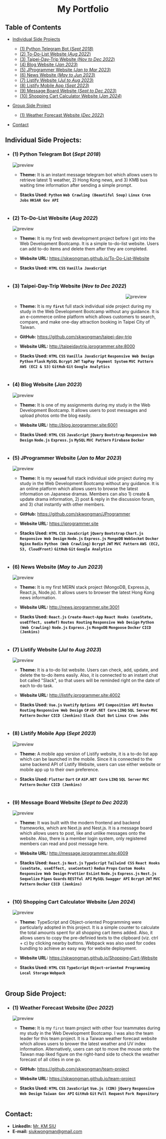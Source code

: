<h1 align="center">My Portfolio</h1>

## Table of Contents

- [Individual Side Projects](#individual-side-projects)
  - [(1) Python Telegram Bot (*Sept 2018*)](#1-python-telegram-bot-sept-2018)
  - [(2) To-Do-List Website (*Aug 2022*)](#2-to-do-list-website-aug-2022)
  - [(3) Taipei-Day-Trip Website (*Nov to Dec 2022*)](#3-taipei-day-trip-website-nov-to-dec-2022)
  - [(4) Blog Website (*Jan 2023*)](#4-blog-website-jan-2023)
  - [(5) JProgrammer Website (*Jan to Mar 2023*)](#5-jprogrammer-website-jan-to-mar-2023)
  - [(6) News Website (*May to Jun 2023*)](#6-news-website-may-to-jun-2023)
  - [(7) Listify Website (*Jul to Aug 2023*)](#7-listify-website-jul-to-aug-2023)
  - [(8) Listify Mobile App (*Sept 2023*)](#8-listify-mobile-app-sept-2023)
  - [(9) Message Board Website (*Sept to Dec 2023*)](#9-message-board-website-sept-to-dec-2023)
  - [(10) Shopping Cart Calculator Website (*Jan 2024*)](#10-shopping-cart-calculator-website-jan-2024)

- [Group Side Project](#group-side-project-1)
  - [(1) Weather Forecast Website (*Dec 2022*)](#1-weather-forecast-website-dec-2022)

- [Contact](#contact-1)

## Individual Side Projects:

- ### **(1) Python Telegram Bot (*Sept 2018*)**

  <p style="width: 800px; margin: auto;"><img src="/screenshots/screenshot_1.png" alt="preview"></p>

  - **Theme:** It is an instant message telegram bot which allows users to retrieve latest 1) weather, 2) Hong Kong news, and 3) KMB bus waiting time information after sending a simple prompt.

  - **Stacks Used**: **`Python`** **`Web Crawling (Beautiful Soup)`** **`Linux Cron Jobs`** **`HKSAR Gov API`** <br><br>

- ### **(2) To-Do-List Website (*Aug 2022*)**

  <p style="width: 800px; margin: auto;"><img src="/screenshots/screenshot_2.png" alt="preview"></p>

  - **Theme:** It is my first web development project before I got into the Web Development Bootcamp. It is a simple to-do-list website. Users can add to-do items and delete them after they are completed.

  - **Website URL:** https://skwongman.github.io/To-Do-List-Website

  - **Stacks Used:** **`HTML`** **`CSS`** **`Vanilla JavaScript`** <br><br>

- ### **(3) Taipei-Day-Trip Website (*Nov to Dec 2022*)**

  <p style="width: 800px; margin: auto;" align="center"><img src="/screenshots/screenshot_3.gif" alt="preview"></p>

  - **Theme:** It is my **`first`** full stack individual side project during my study in the Web Development Bootcamp without any guidance. It is an e-commerce online platform which allows customers to search, compare, and make one-day attraction booking in Taipei City of Taiwan.

  - **GitHub:** https://github.com/skwongman/taipei-day-trip

  - **Website URL:** http://taipeidaytrip.jprogrammer.site:8000

  - **Stacks Used:** **`HTML`** **`CSS`** **`Vanilla JavaScript`** **`Responsive Web Design`** **`Python`** **`Flask`** **`MySQL`** **`Bcrypt`** **`JWT`** **`TapPay Payment System`** **`MVC Pattern`** **`AWS (EC2 & S3)`** **`GitHub`** **`Git`** **`Google Analytics`** <br><br>

- ### **(4) Blog Website (*Jan 2023*)**

  <p style="width: 800px; margin: auto;"><img src="/screenshots/screenshot_4.png" alt="preview"></p>

  - **Theme:** It is one of my assignments during my study in the Web Development Bootcamp. It allows users to post messages and upload photos onto the blog easily.

  - **Website URL:** http://blog.jprogrammer.site:6001

  - **Stacks Used:** **`HTML`** **`CSS`** **`JavaScript`** **`jQuery`** **`Bootstrap`** **`Responsive Web Design`** **`Node.js`** **`Express.js`** **`MySQL`** **`MVC Pattern`** **`Firebase`** **`Docker`** <br><br>

- ### **(5) JProgrammer Website (*Jan to Mar 2023*)**

  <p style="width: 800px; margin: auto;"><img src="/screenshots/screenshot_5.gif" alt="preview"></p>

  - **Theme:** It is my **`second`** full stack individual side project during my study in the Web Development Bootcamp without any guidance. It is an online platform which allows users to browse the latest information on Japanese dramas. Members can also 1) create & update drama information, 2) post & reply in the discussion forum, and 3) chat instantly with other members.

  - **GitHub:** https://github.com/skwongman/JProgrammer

  - **Website URL:** https://jprogrammer.site

  - **Stacks Used:** **`HTML`** **`CSS`** **`JavaScript`** **`jQuery`** **`Bootstrap`** **`Chart.js`** **`Responsive Web Design`** **`Node.js`** **`Express.js`** **`MongoDB`** **`WebSocket`** **`Docker`** **`Nginx`** **`Redis`** **`Python (Web Crawling)`** **`Bcrypt`** **`JWT`** **`MVC Pattern`** **`AWS (EC2, S3, CloudFront)`** **`GitHub`** **`Git`** **`Google Analytics`** <br><br>

- ### **(6) News Website (*May to Jun 2023*)**

  <p style="width: 800px; margin: auto;"><img src="/screenshots/screenshot_6.png" alt="preview"></p>

  - **Theme:** It is my first MERN stack project (MongoDB, Express.js, React.js, Node.js). It allows users to browser the latest Hong Kong news information.

  - **Website URL:** http://news.jprogrammer.site:3001

  - **Stacks Used:** **`React.js`** **`Create-React-App`** **`React Hooks (useState, useEffect, useRef)`** **`Routes Routing`** **`Responsive Web Design`** **`Python (Web Crawling)`** **`Node.js`** **`Express.js`** **`MongoDB`** **`Mongoose`** **`Docker`** **`CICD (Jenkins)`** <br><br>

- ### **(7) Listify Website (*Jul to Aug 2023*)**

  <p style="width: 800px; margin: auto;"><img src="/screenshots/screenshot_7.png" alt="preview"></p>

  - **Theme:** It is a to-do list website. Users can check, add, update, and delete the to-do items easily. Also, it is connected to an instant chat bot called "Slack", so that users will be reminded right on the date of each to-do task.

  - **Website URL:** http://listify.jprogrammer.site:4002

  - **Stacks Used:** **`Vue.js`** **`Vuetify`** **`Options API`** **`Composition API`** **`Routes Routing`** **`Responsive Web Design`** **`C#`** **`ASP.NET Core`** **`LINQ`** **`SQL Server`** **`MVC Pattern`** **`Docker`** **`CICD (Jenkins)`** **`Slack Chat Bot`** **`Linux Cron Jobs`** <br><br>

- ### **(8) Listify Mobile App (*Sept 2023*)**

  <p style="width: 800px; margin: auto;"><img src="/screenshots/screenshot_8.png" alt="preview"></p>

  - **Theme:** A mobile app version of Listify website, it is a to-do list app which can be launched in the mobile. Since it is connected to the same backend API of Listify Website, users can use either website or mobile app up to their own preference.

  - **Stacks Used:** **`Flutter`** **`Dart`** **`C#`** **`ASP.NET Core`** **`LINQ`** **`SQL Server`** **`MVC Pattern`** **`Docker`** **`CICD (Jenkins)`** <br><br>

- ### **(9) Message Board Website (*Sept to Dec 2023*)**

  <p style="width: 800px; margin: auto;"><img src="/screenshots/screenshot_9.png" alt="preview"></p>

  - **Theme:** It was built with the modern frontend and backend frameworks, which are Next.js and Nest.js. It is a message board which allows users to post, like and unlike messages onto the website. Also, there is a member login system, only registered members can read and post message here.

  - **Website URL:** http://message.jprogrammer.site:4009

  - **Stacks Used:** **`React.js`** **`Next.js`** **`TypeScript`** **`Tailwind CSS`** **`React Hooks (useState, useEffect, useContext)`** **`Redux`** **`Props`** **`Custom Hooks`** **`Responsive Web Design`** **`Prettier`** **`EsLint`** **`Node.js`** **`Express.js`** **`Nest.js`** **`Sequelize`** **`Pipes`** **`Guards`** **`RESTful API`** **`MySQL`** **`Swagger API`** **`Bcrypt`** **`JWT`** **`MVC Pattern`** **`Docker`** **`CICD (Jenkins)`** <br><br>

- ### **(10) Shopping Cart Calculator Website (*Jan 2024*)**

  <p style="width: 800px; margin: auto;"><img src="/screenshots/screenshot_10.png" alt="preview"></p>

  - **Theme:** TypeScript and Object-oriented Programming were particularly adopted in this project. It is a simple counter to calculate the total amounts spent for all shopping cart items added. Also, it allows users to copy the pre-definied texts to the clipboard (viz. ctrl + c) by clicking nearby buttons. Webpack was also used for codes bundling to achieve an easy way for website deployment.

  - **Website URL:** https://skwongman.github.io/Shopping-Cart-Website

  - **Stacks Used:** **`HTML`** **`CSS`** **`TypeScript`** **`Object-oriented Programming`** **`Local Storage`** **`Webpack`** <br><br>

## Group Side Project:

- ### **(1) Weather Forecast Website (*Dec 2022*)**

  <p style="width: 800px; margin: auto;"><img src="/screenshots/screenshot_11.gif" alt="preview"></p>

  - **Theme:** It is my `first` team project with other four teammates during my study in the Web Development Bootcamp. I was also the team leader for this team project. It is a Taiwan weather forecast website which allows users to brower the latest weather and UV index information. Alternatively, users can opt to move the mouse onto the Taiwan map liked figure on the right-hand side to check the weather forecast of all cities in one go.

  - **GitHub:** https://github.com/skwongman/team-project

  - **Website URL:** https://skwongman.github.io/team-project

  - **Stacks Used:** **`HTML`** **`CSS`** **`JavaScript`** **`Vue.js (CDN)`** **`jQuery`** **`Responsive Web Design`** **`Taiwan Gov API`** **`GitHub`** **`Git`** **`Pull Request`** **`Fork Repository`** <br><br>

## Contact:
- **Linkedln:** [Mr. KM SIU](https://www.linkedin.com/in/skwongman/)
- **E-mail:** siukwongman@gmail.com